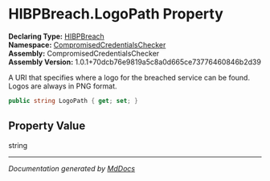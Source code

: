 ﻿<!--  
  <auto-generated>   
    The contents of this file were generated by a tool.  
    Changes to this file may be list if the file is regenerated  
  </auto-generated>   
-->

# HIBPBreach.LogoPath Property

**Declaring Type:** [HIBPBreach](../index.md)  
**Namespace:** [CompromisedCredentialsChecker](../../index.md)  
**Assembly:** CompromisedCredentialsChecker  
**Assembly Version:** 1.0.1+70dcb76e9819a5c8a0d665ce73776460846b2d39

A URI that specifies where a logo for the breached service can be found. Logos are always in PNG format.

```csharp
public string LogoPath { get; set; }
```

## Property Value

string

___

*Documentation generated by [MdDocs](https://github.com/ap0llo/mddocs)*
